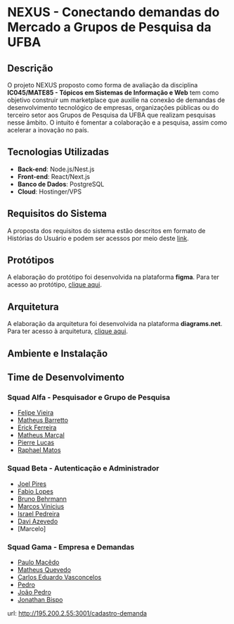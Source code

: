# NEXUS - Conectando demandas do Mercado a Grupos de Pesquisa da UFBA

## Descrição

O projeto NEXUS proposto como forma de avaliação da disciplina **IC045/MATE85 - Tópicos em Sistemas de Informação e Web** tem como objetivo construir um marketplace que auxilie na conexão de demandas de desenvolvimento tecnológico de empresas, organizações públicas ou do terceiro setor aos Grupos de Pesquisa da UFBA que realizam pesquisas nesse âmbito. O intuito é fomentar a colaboração e a pesquisa, assim como acelerar a inovação no país.

## Tecnologias Utilizadas

- **Back-end**: Node.js/Nest.js
- **Front-end**: React/Next.js
- **Banco de Dados**: PostgreSQL
- **Cloud**: Hostinger/VPS

## Requisitos do Sistema

A proposta dos requisitos do sistema estão descritos em formato de Histórias do Usuário e podem ser acessos por meio deste <a href="https://docs.google.com/document/d/1hr7hHC0Qqq_lBjf08LLxHLFu91i8_jGJNKX9tGYHiGM" target="_blank">link</a>.

## Protótipos

A elaboração do protótipo foi desenvolvida na plataforma **figma**. Para ter acesso ao protótipo, <a href="https://www.figma.com/design/U5N3RoAaeq6vumpVkFnAS5/Captador-Grupo-de-Pesquisa" target="_blank">clique aqui</a>.

## Arquitetura

A elaboração da arquitetura foi desenvolvida na plataforma **diagrams.net**. Para ter acesso à arquitetura, <a href="https://app.diagrams.net/#G1FRVE7PX1_m17UYSkPEMUprJo9rQqdlKX" target="_blank">clique aqui</a>.

## Ambiente e Instalação

## Time de Desenvolvimento

### Squad Alfa - Pesquisador e Grupo de Pesquisa
- [Felipe Vieira](https://github.com/felipejrvieira)
- [Matheus Barretto](https://github.com/mattd-silva22)
- [Erick Ferreira](https://github.com/EFBN0)
- [Matheus Marçal](https://github.com/zxmatheus)
- [Pierre Lucas](https://github.com/erreip-m)
- [Raphael Matos](https://github.com/raphamdc)

### Squad Beta - Autenticação e Administrador
- [Joel Pires](https://github.com/joel021)
- [Fabio Lopes](https://github.com/flgomes94)
- [Bruno Behrmann](https://github.com/BrunoBehrmann)
- [Marcos Vinicius](https://github.com/mvcs08)
- [Israel Pedreira](https://github.com/israelpedreira)
- [Davi Azevedo](https://github.com/DvAzevedo)
- [Marcelo]

### Squad Gama - Empresa e Demandas
- [Paulo Macêdo](https://github.com/prmacedo)
- [Matheus Quevedo](https://github.com/matheusquevedodev)
- [Carlos Eduardo Vasconcelos](https://github.com/EduardoVasconceloss)
- [Pedro](https://github.com/1pedro)
- [João Pedro](https://github.com/JhonPrFer)
- [Jonathan Bispo ](https://github.com/jonathanbisp)




url: http://195.200.2.55:3001/cadastro-demanda













